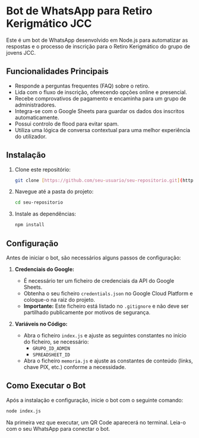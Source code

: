 # Bot de WhatsApp para Retiro Kerigmático JCC

Este é um bot de WhatsApp desenvolvido em Node.js para automatizar as respostas e o processo de inscrição para o Retiro Kerigmático do grupo de jovens JCC.

## Funcionalidades Principais

- Responde a perguntas frequentes (FAQ) sobre o retiro.
- Lida com o fluxo de inscrição, oferecendo opções online e presencial.
- Recebe comprovativos de pagamento e encaminha para um grupo de administradores.
- Integra-se com o Google Sheets para guardar os dados dos inscritos automaticamente.
- Possui controlo de flood para evitar spam.
- Utiliza uma lógica de conversa contextual para uma melhor experiência do utilizador.

## Instalação

1.  Clone este repositório:
    ```bash
    git clone [https://github.com/seu-usuario/seu-repositorio.git](https://github.com/seu-usuario/seu-repositorio.git)
    ```
2.  Navegue até a pasta do projeto:
    ```bash
    cd seu-repositorio
    ```
3.  Instale as dependências:
    ```bash
    npm install
    ```

## Configuração

Antes de iniciar o bot, são necessários alguns passos de configuração:

1.  **Credenciais do Google:**
    - É necessário ter um ficheiro de credenciais da API do Google Sheets.
    - Obtenha o seu ficheiro `credentials.json` no Google Cloud Platform e coloque-o na raiz do projeto.
    - **Importante:** Este ficheiro está listado no `.gitignore` e não deve ser partilhado publicamente por motivos de segurança.

2.  **Variáveis no Código:**
    - Abra o ficheiro `index.js` e ajuste as seguintes constantes no início do ficheiro, se necessário:
      - `GRUPO_ID_ADMIN`
      - `SPREADSHEET_ID`
    - Abra o ficheiro `memoria.js` e ajuste as constantes de conteúdo (links, chave PIX, etc.) conforme a necessidade.

## Como Executar o Bot

Após a instalação e configuração, inicie o bot com o seguinte comando:

```bash
node index.js
```

Na primeira vez que executar, um QR Code aparecerá no terminal. Leia-o com o seu WhatsApp para conectar o bot.